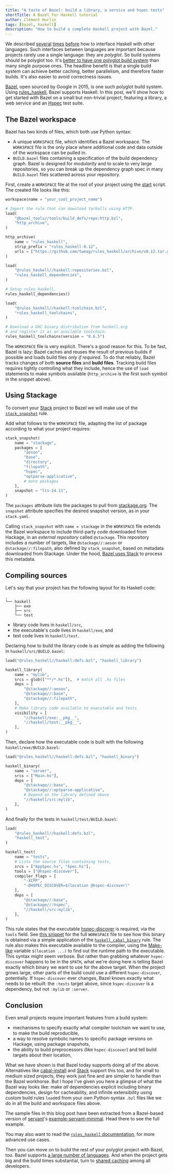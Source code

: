 ```yaml
---
title: "A taste of Bazel: build a library, a service and hspec tests"
shortTitle: A Bazel for Haskell tutorial
author: Clément Hurlin
tags: [bazel, haskell]
description: "How to build a complete Haskell project with Bazel."
---
```


We described [several][inline-java] [times][inline-js]
[before][inline-r] how to interface Haskell with other languages. Such
interfaces between languages are important because projects rarely use
a single language: they are _polyglot_. So build systems should be
polyglot too. It's [better to have one polyglot build
system][why-bazel] than many single purpose ones. The headline benefit
is that a single build system can achieve better caching, better
parallelism, and therefore faster builds. It's also easier to avoid
correctness issues.

[Bazel](https://bazel.build/), open sourced by Google in 2015, is one
such polyglot build system. Using [rules_haskell][rules_haskell],
Bazel supports Haskell. In this post, we'll show how to get started
with Bazel on a small but non-trivial project, featuring a library,
a web service and an [Hspec][hspec] test suite.

[inline-java]: https://www.tweag.io/posts/2017-08-17-inline-code.html
[inline-js]: https://www.tweag.io/posts/2019-05-09-inline-js.html
[inline-r]: https://www.tweag.io/posts/2015-09-08-programming-r-at-native-speed-in-haskell.html
[why-bazel]: https://www.tweag.io/posts/2018-02-28-bazel-haskell.html
[rules_haskell]: https://haskell.build
[hspec]: http://hspec.github.io/

## The Bazel workspace

Bazel has two kinds of files, which both use Python syntax:

- A unique `WORKSPACE` file, which identifies a Bazel workspace. The `WORKSPACE` file is the only
  place where additional code and data outside of the workspace can be pulled
  in.
- `BUILD.bazel` files containing a specification of the build
  dependency graph. Bazel is designed for _modularity_ and to scale to
  very large repositories, so you can break up the dependency graph
  spec in many `BUILD.bazel` files scattered across your repository.

First, create a `WORKSPACE` file at the root of your project
using the [start][start] script. The created file looks like this:

```python
workspace(name = "your_cool_project_name")

# Import the rule that can download tarballs using HTTP.
load(
    "@bazel_tools//tools/build_defs/repo:http.bzl",
    "http_archive",
)

http_archive(
    name = "rules_haskell",
    strip_prefix = "rules_haskell-0.12",
    urls = ["https://github.com/tweag/rules_haskell/archive/v0.12.tar.gz"],
)

load(
    "@rules_haskell//haskell:repositories.bzl",
    "rules_haskell_dependencies",
)

# Setup rules_haskell.
rules_haskell_dependencies()

load(
    "@rules_haskell//haskell:toolchain.bzl",
    "rules_haskell_toolchains",
)

# Download a GHC binary distribution from haskell.org
# and register it as an available toolchain.
rules_haskell_toolchains(version = "8.6.5")
```

The `WORKSPACE` file is very explicit. There's a good reason for this.
To be fast, Bazel is lazy: Bazel caches and reuses the result of previous builds if possible
and loads build files _only if required_. To do that reliably,
Bazel tracks changes of both **source files** and **build files**. Tracking
build files requires tightly controlling what they include,
hence the use of `load` statements to make symbols available
(`http_archive` is the first such symbol in the snippet above).

[start]: https://rules-haskell.readthedocs.io/en/latest/haskell-use-cases.html#starting-a-new-project

## Using Stackage

To convert your [Stack][stack] project to Bazel we will make use of
the [`stack_snapshot`][stack_snapshot] rule.

[stack_snapshot]: https://release.api.haskell.build/haskell/cabal.html#stack_snapshot

Add what follows to the `WORKSPACE` file, adapting the list
of package according to what your project requires:

```python
stack_snapshot(
    name = "stackage",
    packages = [
        "aeson",
        "base",
        "directory",
        "filepath",
        "hspec",
        "optparse-applicative",
        # more packages
    ],
    snapshot = "lts-14.11",
)
```

The `packages` attribute lists the packages to pull from
[stackage.org](https://www.stackage.org). The `snapshot` attribute specifies the
desired snapshot version, as in your `stack.yaml`.

Calling `stack_snapshot` with `name = stackage` in the `WORKSPACE`
file extends the Bazel workspace to include third-party code
downloaded from Hackage, in an _external repository_ called
`@stackage`. This repository includes a number of targets, like
`@stackage//:aeson` or `@stackage//:filepath`, also defined by
`stack_snapshot`, based on metadata downloaded from Stackage. Under
the hood, [Bazel uses Stack][bazel-stack-nix] to process this metadata.

[bazel-stack-nix]: https://www.tweag.io/posts/2019-10-09-bazel-cabal-stack.html

## Compiling sources

Let's say that your project has the following layout for its
Haskell code:

```plain
.
└── haskell
    ├── exe
    ├── src
    └── test
```

- library code lives in `haskell/src`,
- the executable's code lives in `haskell/exe`, and
- test code lives in `haskell/test`.

Declaring how to build the library code is as simple as adding
the following in `haskell/src/BUILD.bazel`:

```python
load("@rules_haskell//haskell:defs.bzl", "haskell_library")

haskell_library(
    name = "mylib",
    srcs = glob(["**/*.hs"]),  # match all .hs files
    deps = [
        "@stackage//:aeson",
        "@stackage//:base",
        "@stackage//:filepath",
    ],
    # Make library code available to executable and tests
    visibility = [
        "//haskell/exe:__pkg__",
        "//haskell/test:__pkg__",
    ],
)
```

Then, declare how the executable code is built with the
following `haskell/exe/BUILD.bazel`:

```python
load("@rules_haskell//haskell:defs.bzl", "haskell_binary")

haskell_binary(
    name = "server",
    srcs = ["Main.hs"],
    deps = [
        "@stackage//:base",
        "@stackage//:optparse-applicative",
        # Depend on the library defined above
        "//haskell/src:mylib",
    ],
)
```

And finally for the tests in `haskell/test/BUILD.bazel`:

```python
load(
    "@rules_haskell//haskell:defs.bzl",
    "haskell_test",
)

haskell_test(
    name = "tests",
    # Lists the source files containing tests,
    srcs = ["AppSpec.hs", "Spec.hs"],
    tools = ["@hspec-discover"],
    compiler_flags = [
        "-XCPP",
        "-DHSPEC_DISCOVER=$(location @hspec-discover)"
    ],
    deps = [
        "@stackage//:base",
        "@stackage//:hspec",
        "//haskell/src:mylib",
    ],
)
```

This rule states that the executable
[hspec-discover](http://hspec.github.io/hspec-discover.html) is required, via
the `tools` field. See [this
snippet](https://github.com/aherrmann/stack_snapshot_example/blob/0db0b540583e3061ac2b7b154a60d726ef227311/WORKSPACE#L78-L105)
for the full `WORKSPACE` file to see how this binary is obtained via a simple
application of the
[`haskell_cabal_binary`](https://release.api.haskell.build/haskell/cabal.html#stack_snapshot#haskell_cabal_binary)
rule. The rule also makes this executable available to the compiler, using the
[Make-like](https://docs.bazel.build/versions/master/be/make-variables.html)
variable `$(location ...)` to find out the runtime path to the executable.
This syntax might seem verbose. But rather than grabbing whatever
`hspec-discover` happens to be in the `$PATH`, what we're doing here
is telling Bazel exactly which binary we want to use for the above
target. When the project grows large, other parts of the build could
use a different `hspec-discover`, potentially. If `hspec-discover`
ever changes, Bazel knows exactly what needs to be rebuilt: the
`:tests` target above, since `hspec-discover` is a dependency,
but not `:mylib` or `:server`.

## Conclusion

Even small projects require important features from a build system:

- mechanisms to specify exactly what compiler toolchain we want to
  use, to make the build reproducible,
- a way to resolve symbolic names to specific package versions on
  Hackage, using package snapshots,
- the ability to build preprocessors (like `hspec-discover`) and tell
  build targets about their location,

What we have shown is that Bazel today supports doing all of the
above. Alternatives like [cabal-install][cabal-install] and [Stack][stack]
support this too, and
for small to medium sized projects, they work just fine and are
simpler to handle than the Bazel workhorse. But I hope I've given you
here a glimpse of what the Bazel way looks like: make _all_
dependencies explicit including binary dependencies, design for
cacheability, and infinite extensibility using custom build rules
`load`ed from your own Python-syntax `.bzl` files like we do in all the
build and workspace files above.

The
sample files in this blog post have been extracted from a Bazel-based
version of [servant](https://github.com/haskell-servant)'s
[example-servant-minimal][bazel-stack-example]. Head there to see the
full example.

You may also want to read the [`rules_haskell`
documentation](https://rules-haskell.readthedocs.io/en/latest/), for
more advanced use cases.

Then you can move on to build the rest of your polyglot project with
Bazel, too. Bazel supports [a large number of languages][bazel-rules-list].
And when the project gets big and the build times
substantial, turn to [shared caching][bazel-remote-cache]
among all developers.

[bazel-stack-example]: https://github.com/aherrmann/stack_snapshot_example
[bazel-remote-cache]: https://www.tweag.io/posts/2020-04-09-bazel-remote-cache.html
[bazel-rules-list]: https://docs.bazel.build/versions/master/rules.html
[cabal-install]: https://hackage.haskell.org/package/cabal-install
[stack]: https://docs.haskellstack.org/en/stable/README/
